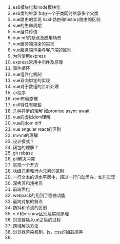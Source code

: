 1. es6模块化和node模块化
2. es6类的继承 如何一个子类同时继承多个父类
3. vue路由的实现 hash路由和history路由的区别
4. vue的生命周期
5. vue组件传值
6. vue ref的缺点及应用场景
7. vue服务端渲染的实现
8. vue服务端渲染与客户端的区别
9. 为何使用express
10. express常用中间件及原理
11. 事件循环
12. vue组件化机制
13. vue双向绑定的实现
14. vue对于数组的监听处理
15. 小程序
16. rem布局原理
17. es6特性有哪些
18. 几种异步的理解 如promise async await
19. vue的虚拟dom理解
20. vue的dom diff
21. vue angular react的区别
22. mvvm的理解
23. 设计模式？
24. 闭包的理解？
25. git rebase
26. git解决冲突
27. 实现一个开方
28. 块级元素和行内元素的区别
29. 一行文本的话水平居中，超过一行自动居左，如何实现
30. 深拷贝和浅拷贝
31. 前端优化
32. webpack的用到了哪些功能
33. 面向对象的特点
34. 防抖和节流的区别
35. v-if和v-show区别及实现原理
36. 浏览器输入url之后的过程
37. 跨域解决方法
38. 浏览器渲染机制，js，css的加载顺序
39. 